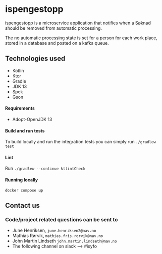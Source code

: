 # ispengestopp

ispengestopp is a microservice application that notifies when a Søknad should be
removed from automatic processing.

The no automatic processing state is set for a person for each work place, stored
in a database and posted on a kafka queue.

## Technologies used
* Kotlin
* Ktor
* Gradle
* JDK 13
* Spek
* Gson

#### Requirements
* Adopt-OpenJDK 13

#### Build and run tests
To build locally and run the integration tests you can simply run `./gradlew test`

#### Lint
Run `./gradlew --continue ktlintCheck`

#### Running locally
`docker compose up`

## Contact us
### Code/project related questions can be sent to
* June Henriksen, `june.henriksen2@nav.no`
* Mathias Rørvik, `mathias.fris.rorvik@nav.no`
* John Martin Lindseth `john.martin.lindseth@nav.no`
* The following channel on slack --> #isyfo
